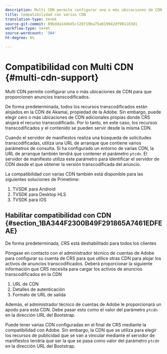 ```yaml
---
description: Multi CDN permite configurar una o más ubicaciones de CDN para que proporcionen anuncios transcodificados.
title: Compatibilidad con varias CDN
translation-type: tm+mt
source-git-commit: 89bdda1d4bd5c126f19ba75a819942df901183d1
workflow-type: tm+mt
source-wordcount: '304'
ht-degree: 0%

---
```



# Compatibilidad con Multi CDN {#multi-cdn-support}

Multi CDN permite configurar una o más ubicaciones de CDN para que proporcionen anuncios transcodificados.

De forma predeterminada, todos los recursos transcodificados están alojados en la CDN de Akamai, propiedad de la Adobe. Sin embargo, puede elegir cero o más ubicaciones de CDN adicionales propias donde CRS alojará el recurso transcodificado. Por lo tanto, en este caso, los recursos transcodificados y el contenido se pueden servir desde la misma CDN.

Cuando el servidor de manifiestos realiza una búsqueda de solicitudes transcodificadas, utiliza una URL de arranque que contiene varios parámetros de consulta. Si ha configurado un entorno de varias CDN, la URL de arranque también tendrá que contener el parámetro `ptcdn`. El servidor de manifiesto utiliza este parámetro para identificar el servidor de CDN desde el que obtener la versión transcodificada del anuncio.

La compatibilidad con varias CDN también está disponible para las siguientes soluciones de Primetime:

1. TVSDK para Android
1. TVSDK para Desktop HLS
1. TVSDK para iOS

## Habilitar compatibilidad con CDN {#section_1BA344F2300B49F291865A7461EDFEAE}

De forma predeterminada, CRS está deshabilitado para todos los clientes

Póngase en contacto con el administrador técnico de cuentas de Adobe para configurar su cuenta de CRS para que utilice otras CDN para alojar los activos de anuncios transcodificados. Deberá proporcionar la siguiente información que CRS necesita para cargar los activos de anuncios transcodificados en la CDN

1. URL de CDN
1. Detalles de autenticación
1. Formato de URL de salida

Además, el administrador técnico de cuentas de Adobe le proporcionará un apodo para esta CDN. Debe pasar esto como el valor del parámetro `ptcdn` en la dirección URL del Bootstrap.

Puede tener varias CDN configuradas en el final de CRS mediante la compatibilidad con Adobe. Sin embargo, la CDN que se utiliza para elegir los recursos de publicidad que se van a vincular mediante el servidor de manifiestos tendría que ser la que se pasa como valor del parámetro `ptcdn` en la dirección URL del Bootstrap.
